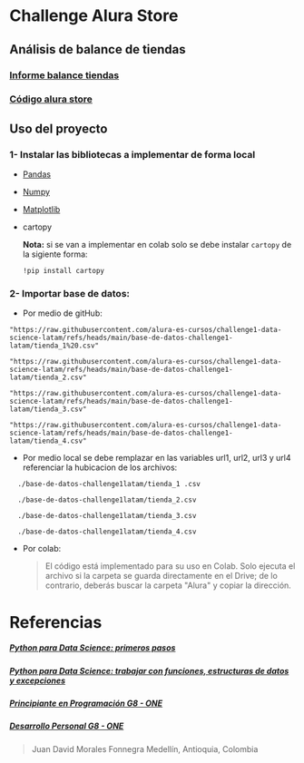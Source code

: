 # Challenge Alura Store
## Análisis de balance de tiendas

### [Informe balance tiendas](https://github.com/JuanMorales765/aluraStore/blob/main/Informe.md)

### [Código alura store](https://github.com/JuanMorales765/aluraStore/blob/main/AluraStore/challenge1-data-science-latam-main/AluraStoreLatam.ipynb)


## Uso del proyecto

### 1- Instalar las bibliotecas a implementar de forma local
- [Pandas](https://pandas.pydata.org/docs/getting_started/install.html)
- [Numpy](https://numpy.org/install/)
- [Matplotlib](https://matplotlib.org/stable/install/index.html)
- cartopy

  **Nota:** si se van a implementar en colab solo se debe instalar `cartopy` de la sigiente forma:
  ```  
  !pip install cartopy
  ```

### 2- Importar base de datos:

-  Por medio de gitHub:
 ```
"https://raw.githubusercontent.com/alura-es-cursos/challenge1-data-science-latam/refs/heads/main/base-de-datos-challenge1-latam/tienda_1%20.csv"
```
```
"https://raw.githubusercontent.com/alura-es-cursos/challenge1-data-science-latam/refs/heads/main/base-de-datos-challenge1-latam/tienda_2.csv"
```
```
"https://raw.githubusercontent.com/alura-es-cursos/challenge1-data-science-latam/refs/heads/main/base-de-datos-challenge1-latam/tienda_3.csv"
```
```
"https://raw.githubusercontent.com/alura-es-cursos/challenge1-data-science-latam/refs/heads/main/base-de-datos-challenge1-latam/tienda_4.csv"
```

- Por medio local
  se debe remplazar en las variables url1, url2, url3 y url4
  referenciar la hubicacion de los archivos:
```
  ./base-de-datos-challenge1latam/tienda_1 .csv
```
```
  ./base-de-datos-challenge1latam/tienda_2.csv
```
```
  ./base-de-datos-challenge1latam/tienda_3.csv
```
```
  ./base-de-datos-challenge1latam/tienda_4.csv
```

- Por colab:
  > El código está implementado para su uso en Colab. Solo ejecuta el archivo si la carpeta se guarda directamente en el Drive; de lo contrario, deberás buscar la carpeta "Alura" y copiar la dirección.

# Referencias
##### [Python para Data Science: primeros pasos](https://app.aluracursos.com/course/python-data-science-primeros-pasos)
##### [Python para Data Science: trabajar con funciones, estructuras de datos y excepciones](https://app.aluracursos.com/course/python-data-science-trabajar-funciones-estructuras-datos-excepciones)
##### [Principiante en Programación G8 - ONE](https://app.aluracursos.com/formacion-programacion-primeros-pasos-grupo8-one)
##### [Desarrollo Personal G8 - ONE](https://app.aluracursos.com/formacion-desarrollo-personal-grupo8-one)

> Juan David Morales Fonnegra
> Medellín, Antioquia, Colombia

